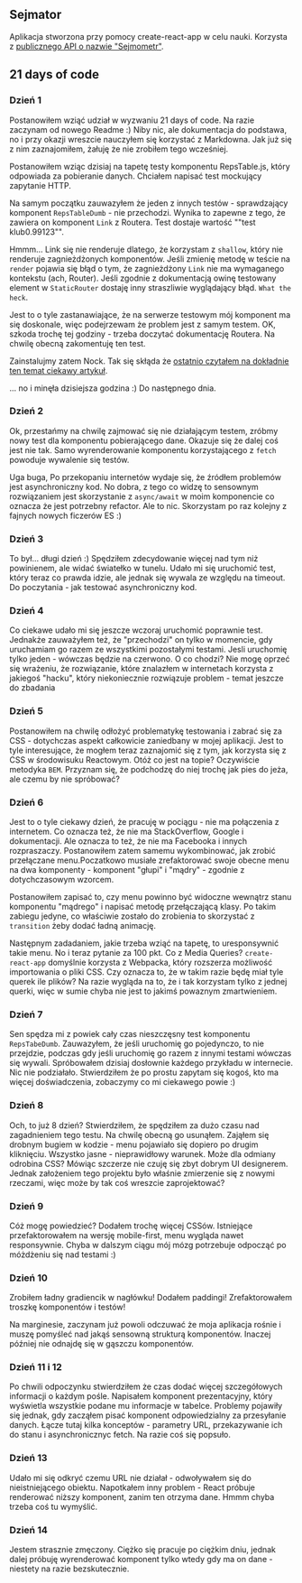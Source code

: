 ## Sejmator

Aplikacja stworzona przy pomocy create-react-app w celu nauki. Korzysta z [publicznego API o nazwie "Sejmometr"](https://mojepanstwo.pl/api/sejmometr).

## 21 days of code

### Dzień 1
Postanowiłem wziąć udział w wyzwaniu 21 days of code. Na razie zaczynam od nowego Readme :) Niby nic, ale dokumentacja do podstawa, no i przy okazji wreszcie nauczyłem się korzystać z Markdowna. Jak już się z nim zaznajomiłem, żałuję że nie zrobiłem tego wcześniej.

Postanowiłem wziąc dzisiaj na tapetę testy komponentu RepsTable.js, który odpowiada za pobieranie danych. Chciałem napisać test mockujący zapytanie HTTP. 

Na samym początku zauwazyłem że jeden z innych testów - sprawdzający komponent `RepsTableDumb` - nie przechodzi. Wynika to zapewne z tego, że zawiera on komponent `Link` z Routera. Test dostaje wartość ""<Link />test klub0.99123"".

Hmmm... Link się nie renderuje dlatego, że korzystam z `shallow`, który nie renderuje zagnieżdżonych komponentów. Jeśli zmienię metodę w teście na `render` pojawia się błąd o tym, że zagnieżdżony `Link` nie ma wymaganego kontekstu (ach, Router). Jeśli zgodnie z dokumentacją owinę testowany element w `StaticRouter` dostaję inny straszliwie wyglądający błąd. `What the heck`.

Jest to o tyle zastanawiające, że na serwerze testowym mój komponent ma się doskonale, więc podejrzewam że problem jest z samym testem. OK, szkoda trochę tej godziny - trzeba doczytać dokumentację Routera. Na chwilę obecną zakomentuję ten test.

Zainstalujmy zatem Nock. Tak się skłąda że [ostatnio czytałem na dokładnie ten temat ciekawy artykuł](https://tech.travelaudience.com/how-to-test-asynchronous-data-fetching-on-a-react-component-ff2ee7433d71).

... no i minęła dzisiejsza godzina :) Do następnego dnia.

### Dzień 2

Ok, przestańmy na chwilę zajmować się nie działającym testem, zróbmy nowy test dla komponentu pobierającego dane. Okazuje się że dalej coś jest nie tak. Samo wyrenderowanie komponentu korzystającego z `fetch` powoduje wywalenie się testów. 

Uga buga, Po przekopaniu internetów wydaje się, że źródłem problemów jest asynchroniczny kod. No dobra, z tego co widzę to sensownym rozwiązaniem jest skorzystanie z `async/await` w moim komponencie co oznacza że jest potrzebny refactor. Ale to nic.  Skorzystam po raz kolejny z fajnych nowych ficzerów ES :)

### Dzień 3

To był... długi dzień :) Spędziłem zdecydowanie więcej nad tym niż powinienem, ale widać światełko w tunelu. Udało mi się uruchomić test, który teraz co prawda idzie, ale jednak się wywala ze względu na timeout. Do poczytania - jak testować asynchroniczny kod.

### Dzień 4

Co ciekawe udało mi się jeszcze wczoraj uruchomić poprawnie test. Jednakże zauważyłem też, że "przechodzi" on tylko w momencie, gdy uruchamiam go razem ze wszystkimi pozostałymi testami. Jesli uruchomię tylko jeden - wówczas będzie na czerwono. O co chodzi? Nie mogę oprzeć się wrażeniu, że rozwiązanie, które znalazłem w internetach korzysta z jakiegoś "hacku", który niekoniecznie rozwiązuje problem - temat jeszcze do zbadania

### Dzień 5
Postanowiłem na chwilę odłożyć problematykę testowania i zabrać się za CSS - dotychczas aspekt całkowicie zaniedbany w mojej aplikacji. Jest to tyle interesujące, że mogłem teraz zaznajomić się z tym, jak korzysta się z CSS w środowisuku Reactowym. Otóż co jest na topie? Oczywiście metodyka `BEM`. Przyznam się, że podchodzę do niej trochę jak pies do jeża, ale czemu by nie spróbować?

### Dzień 6
Jest to o tyle ciekawy dzień, że pracuję w pociągu - nie ma połączenia z internetem. Co oznacza też, że nie ma StackOverflow, Google i dokumentacji. Ale oznacza to też, że nie ma Facebooka i innych rozpraszaczy. Postanowiłem zatem samemu wykombinować, jak zrobić przełączane menu.Poczatkowo musiałe zrefaktorować swoje obecne menu na dwa komponenty - komponent "głupi" i "mądry" - zgodnie z dotychczasowym wzorcem.

Postanowiłem zapisać to, czy menu powinno być widoczne wewnątrz stanu komponentu "mądrego" i napisać metodę przełączającą klasy. Po takim zabiegu jedyne, co właściwie zostało do zrobienia to skorzystać z `transition` żeby dodać ładną animację. 

Następnym zadadaniem, jakie trzeba wziąć na tapetę, to uresponsywnić takie menu. No i teraz pytanie za 100 pkt. Co z Media Queries? `create-react-app` domyślnie korzysta z Webpacka, który rozszerza możliwość importowania o pliki CSS. Czy oznacza to, że w takim razie będę miał tyle querek ile plików? Na razie wygląda na to, że i tak korzystam tylko z jednej querki, więc w sumie chyba nie jest to jakimś powaznym zmartwieniem.

### Dzień 7

Sen spędza mi z powiek cały czas nieszczęsny test komponentu `RepsTabeDumb`. Zauwazyłem, że jeśli uruchomię go pojedynczo, to nie przejdzie, podczas gdy jeśli uruchomię go razem z innymi testami wówczas się wywali. Spróbowałem dzisiaj dosłownie każdego przykładu w internecie. Nic nie podziałało. Stwierdziłem że po prostu zapytam się kogoś, kto ma więcej doświadczenia, zobaczymy co mi ciekawego powie :)

### Dzień 8

Och, to już 8 dzień? Stwierdziłem, że spędziłem za dużo czasu nad zagadnieniem tego testu. Na chwilę obecną go usunąłem. Zająłem się drobnym bugiem w kodzie - menu pojawiało się dopiero po drugim kliknięciu. Wszystko jasne - nieprawidłowy warunek. Może dla odmiany odrobina CSS? Mówiąc szczerze nie czuję się zbyt dobrym UI designerem. Jednak założeniem tego projektu było właśnie zmierzenie się z nowymi rzeczami, więc może by tak coś wreszcie zaprojektować?

### Dzień 9

Cóż mogę powiedzieć? Dodałem trochę więcej CSSów. Istniejące przefaktorowałem na wersję mobile-first, menu wygląda nawet responsywnie. Chyba w dalszym ciągu mój mózg potrzebuje odpocząć po móżdżeniu się nad testami :)

### Dzień 10

Zrobiłem ładny gradiencik w nagłówku! Dodałem paddingi! Zrefaktorowałem troszkę komponentów i testów!

Na marginesie, zaczynam już powoli odczuwać że moja aplikacja rośnie i muszę pomyśleć nad jakąś sensowną strukturą komponentów. Inaczej później nie odnajdę się w gąszczu komponentów.

### Dzień 11 i 12

Po chwili odpoczynku stwierdziłem że czas dodać więcej szczegółowych informacji o każdym pośle. Napisałem komponent prezentacyjny, który wyświetla wszystkie podane mu informacje w tabelce. Problemy pojawiły się jednak, gdy zacząłem pisać komponent odpowiedzialny za przesyłanie danych. Łącze tutaj kilka konceptów - parametry URL, przekazywanie ich do stanu i asynchronicznyc fetch. Na razie coś się popsuło. 

### Dzień 13

Udało mi się odkryć czemu URL nie działał - odwoływałem się do nieistniejącego obiektu. Napotkałem inny problem - React próbuje renderować niższy komponent, zanim ten otrzyma dane. Hmmm chyba trzeba coś tu wymyślić. 

### Dzień 14

Jestem strasznie zmęczony. Ciężko się pracuje po ciężkim dniu, jednak dalej próbuję wyrenderować komponent tylko wtedy gdy ma on dane - niestety na razie bezskutecznie.